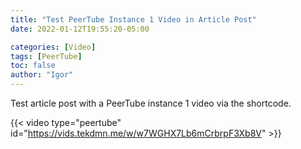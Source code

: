 ```yaml
---
title: "Test PeerTube Instance 1 Video in Article Post"
date: 2022-01-12T19:55:20-05:00

categories: [Video]
tags: [PeerTube]
toc: false
author: "Igor"
---
```


Test article post with a PeerTube instance 1 video via the shortcode.

<!--more-->

{{< video type="peertube" id="https://vids.tekdmn.me/w/w7WGHX7Lb6mCrbrpF3Xb8V" >}}
